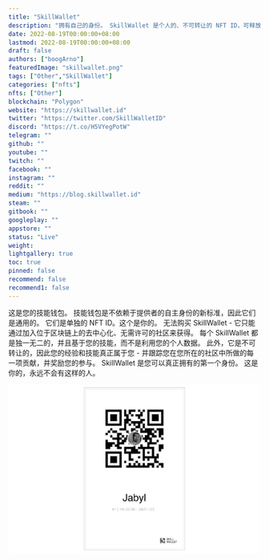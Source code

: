 ```yaml
---
title: "SkillWallet"
description: "拥有自己的身份。 SkillWallet 是个人的、不可转让的 NFT ID，可释放 Web3 社区的真正潜力。"
date: 2022-08-19T00:00:00+08:00
lastmod: 2022-08-19T00:00:00+08:00
draft: false
authors: ["boogArno"]
featuredImage: "skillwallet.png"
tags: ["Other","SkillWallet"]
categories: ["nfts"]
nfts: ["Other"]
blockchain: "Polygon"
website: "https://skillwallet.id"
twitter: "https://twitter.com/SkillWalletID"
discord: "https://t.co/H5VYegPotW"
telegram: ""
github: ""
youtube: ""
twitch: ""
facebook: ""
instagram: ""
reddit: ""
medium: "https://blog.skillwallet.id"
steam: ""
gitbook: ""
googleplay: ""
appstore: ""
status: "Live"
weight: 
lightgallery: true
toc: true
pinned: false
recommend: false
recommend1: false
---
```

这是您的技能钱包。
技能钱包是不依赖于提供者的自主身份的新标准，因此它们是通用的。
它们是单独的 NFT ID。这个是你的。
无法购买 SkillWallet - 它只能通过加入位于区块链上的去中心化、无需许可的社区来获得。
每个 SkillWallet 都是独一无二的，并且基于您的技能，而不是利用您的个人数据。
此外，它是不可转让的，因此您的经验和技能真正属于您 - 并跟踪您在您所在的社区中所做的每一项贡献，并奖励您的参与。
SkillWallet 是您可以真正拥有的第一个身份。
这是你的，永远不会有这样的人。

![skillwallet-dapp-other-matic-image1_1b10bbf375f7c551d2420268bbacfc11](skillwallet-dapp-other-matic-image1_1b10bbf375f7c551d2420268bbacfc11.png)